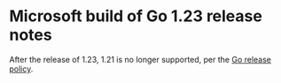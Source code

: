 # Microsoft build of Go 1.23 release notes

After the release of 1.23, 1.21 is no longer supported, per the [Go release policy](https://go.dev/doc/devel/release).
